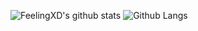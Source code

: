 

![FeelingXD's github stats](https://github-readme-stats.vercel.app/api?username=FeelingXD&show_icons=true&theme=tokyonight)
![Github Langs](https://github-readme-stats.vercel.app/api/top-langs/?username=FeelingXD&theme=tokyonight)
<!-- ![Img](https://media.csesoc.org.au/content/images/2021/10/Screen-Shot-2021-10-20-at-20.09.33.png)
 -->

